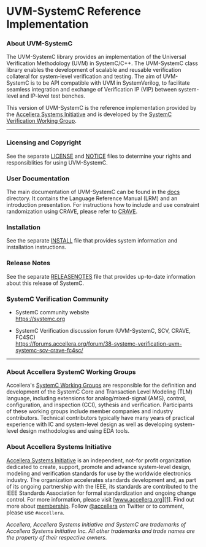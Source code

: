 # UVM-SystemC Reference Implementation

### About UVM-SystemC

The UVM-SystemC library provides an implementation of the Universal Verification Methodology (UVM) in SystemC/C++. The UVM-SystemC class library enables the development of scalable and reusable verification collateral for system-level verification and testing. The aim of UVM-SystemC is to be API compatible with UVM in SystemVerilog, to facilitate seamless integration and exchange of Verification IP (VIP) between system-level and IP-level test benches.
  
This version of UVM-SystemC is the reference implementation provided by the [Accellera Systems Initiative][1] and is developed by the [SystemC Verification Working Group][2].

-------------------------------------------------------------------------------

### Licensing and Copyright

See the separate [LICENSE](LICENSE) and [NOTICE](NOTICE) files to determine your rights and responsiblities for using UVM-SystemC.

### User Documentation

The main documentation of UVM-SystemC can be found in the [docs](docs) directory. It contains the Language Reference Manual (LRM) and an introduction presentation. For instructions how to include and use constraint randomization using CRAVE, please refer to [CRAVE][3].

### Installation

See the separate [INSTALL](INSTALL) file that provides system information and installation instructions.

### Release Notes

See the separate [RELEASENOTES](RELEASENOTES) file that provides up-to-date information about this release of SystemC.

### SystemC Verification Community

  * SystemC community website  
    https://systemc.org

  * SystemC Verification discussion forum (UVM-SystemC, SCV, CRAVE, FC4SC)  
    https://forums.accellera.org/forum/38-systemc-verification-uvm-systemc-scv-crave-fc4sc/

-------------------------------------------------------------------------------

### About Accellera SystemC Working Groups

Accellera's [SystemC Working Groups][4] are responsible for the definition and development of the SystemC Core and Transaction Level Modeling (TLM) language, including extensions for analog/mixed-signal (AMS), control, configuration, and inspection (CCI), sythesis and verification. Participants of these working groups include member companies and industry contributors. Technical contributors typically have many years of practical experience with IC and system-level design as well as developing system-level design methodologies and using EDA tools.

### About Accellera Systems Initiative

[Accellera Systems Initiative][1] is an independent, not-for profit organization dedicated to create, support, promote and advance system-level design, modeling and verification standards for use by the worldwide electronics industry.  The organization accelerates standards development and, as part of its ongoing partnership with the IEEE, its standards are contributed to the IEEE Standards Association for formal standardization and ongoing change control. For more information, please visit [www.accellera.org][1]. Find out more about [membership][5]. Follow [@accellera][6] on Twitter or to comment, please use `#accellera`.

_Accellera, Accellera Systems Initiative and SystemC are trademarks of  Accellera Systems Initiative Inc. All other trademarks and trade names are the property of their respective owners._

[1]: https://accellera.org
[2]: https://www.accellera.org/activities/working-groups/systemc-verification
[3]: https://github.com/accellera-official/crave
[4]: https://www.accellera.org/activities/working-groups
[5]: https://accellera.org/about/join/
[6]: https://twitter.com/accellera
